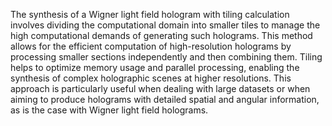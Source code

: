 The synthesis of a Wigner light field hologram with tiling calculation involves dividing the computational domain into smaller tiles to manage the high computational demands of generating such holograms.
This method allows for the efficient computation of high-resolution holograms by processing smaller sections independently and then combining them. 
Tiling helps to optimize memory usage and parallel processing, enabling the synthesis of complex holographic scenes at higher resolutions.
This approach is particularly useful when dealing with large datasets or when aiming to produce holograms with detailed spatial and angular information, as is the case with Wigner light field holograms.

